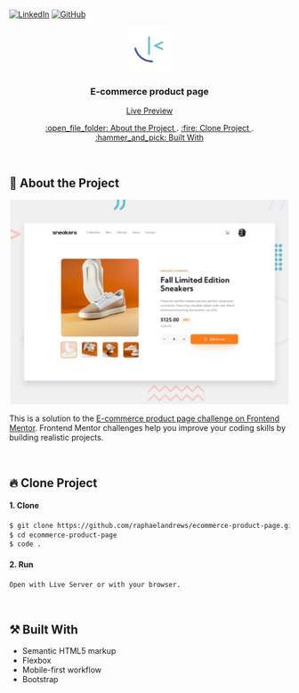 <br />

[![LinkedIn][linkedin-shield]][linkedin-url]
[![GitHub][github-shield]][github-url]

<div align="center">
  <a href="https://gama.academy">
    <img src="./assets/img/logo.png" alt="Logo" width="80" height="80">
  </a>

  <h3 align="center">E-commerce product page</h3>  
  
  [Live Preview](https://raphaelandrews.github.io/ecommerce-product-page/)
  
  <p align="center">
    <a href="#open_file_folder-about-the-project"> :open_file_folder: About the Project </a> . 
    <a href="#fire-clone-project"> :fire: Clone Project </a> . 
    <a href="#hammer_and_pick-built-with"> :hammer_and_pick: Built With </a>
  </p>
</div>

<br />

## :open_file_folder: About the Project
 <p align="center">
  <img src="./assets/img/desktop-preview.jpg" alt="Project Preview" width="500px" height="367px">

This is a solution to the [E-commerce product page challenge on Frontend Mentor](https://www.frontendmentor.io/challenges/ecommerce-product-page-UPsZ9MJp6). Frontend Mentor challenges help you improve your coding skills by building realistic projects.
</p>

<br />

## :fire: Clone Project
#### 1. Clone
```sh
$ git clone https://github.com/raphaelandrews/ecommerce-product-page.git
$ cd ecommerce-product-page
$ code .
```

#### 2. Run
```sh
Open with Live Server or with your browser.
```

<br /> 

## :hammer_and_pick: Built With
- Semantic HTML5 markup
- Flexbox
- Mobile-first workflow
- Bootstrap


[github-shield]: https://img.shields.io/badge/github-%23121011.svg?style=for-the-badge&logo=github&logoColor=white
[linkedin-shield]: https://img.shields.io/badge/linkedin-%230077B5.svg?style=for-the-badge&logo=linkedin&logoColor=white
[linkedin-url]: https://www.linkedin.com/in/raphael-andrews/
[github-url]: https://github.com/raphaelandrews
